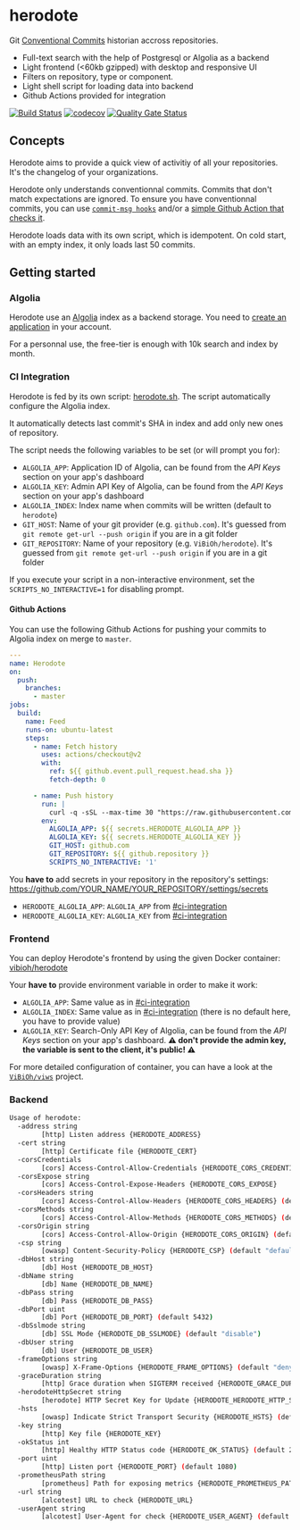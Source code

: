 # herodote

Git [Conventional Commits](https://www.conventionalcommits.org/en/v1.0.0/) historian accross repositories.

- Full-text search with the help of Postgresql or Algolia as a backend
- Light frontend (<60kb gzipped) with desktop and responsive UI
- Filters on repository, type or component.
- Light shell script for loading data into backend
- Github Actions provided for integration

[![Build Status](https://travis-ci.com/ViBiOh/herodote.svg?branch=master)](https://travis-ci.com/ViBiOh/herodote)
[![codecov](https://codecov.io/gh/ViBiOh/herodote/branch/master/graph/badge.svg)](https://codecov.io/gh/ViBiOh/herodote)
[![Quality Gate Status](https://sonarcloud.io/api/project_badges/measure?project=ViBiOh_herodote&metric=alert_status)](https://sonarcloud.io/dashboard?id=ViBiOh_herodote)

## Concepts

Herodote aims to provide a quick view of activitiy of all your repositories. It's the changelog of your organizations.

Herodote only understands conventionnal commits. Commits that don't match expectations are ignored. To ensure you have conventionnal commits, you can use [`commit-msg hooks`](https://github.com/ViBiOh/scripts/blob/master/hooks/commit-msg) and/or a [simple Github Action that checks it](.github/workflows/branch_clean.yml).

Herodote loads data with its own script, which is idempotent. On cold start, with an empty index, it only loads last 50 commits.

## Getting started

### Algolia

Herodote use an [Algolia](https://www.algolia.com) index as a backend storage. You need to [create an application](https://www.algolia.com/account/applications) in your account.

For a personnal use, the free-tier is enough with 10k search and index by month.

### CI Integration

Herodote is fed by its own script: [herodote.sh](herodote.sh). The script automatically configure the Algolia index.

It automatically detects last commit's SHA in index and add only new ones of repository.

The script needs the following variables to be set (or will prompt you for):

- `ALGOLIA_APP`: Application ID of Algolia, can be found from the _API Keys_ section on your app's dashboard
- `ALGOLIA_KEY`: Admin API Key of Algolia, can be found from the _API Keys_ section on your app's dashboard
- `ALGOLIA_INDEX`: Index name when commits will be written (default to `herodote`)
- `GIT_HOST`: Name of your git provider (e.g. `github.com`). It's guessed from `git remote get-url --push origin` if you are in a git folder
- `GIT_REPOSITORY`: Name of your repository (e.g. `ViBiOh/herodote`). It's guessed from `git remote get-url --push origin` if you are in a git folder

If you execute your script in a non-interactive environment, set the `SCRIPTS_NO_INTERACTIVE=1` for disabling prompt.

#### Github Actions

You can use the following Github Actions for pushing your commits to Algolia index on merge to `master`.

```yaml
---
name: Herodote
on:
  push:
    branches:
      - master
jobs:
  build:
    name: Feed
    runs-on: ubuntu-latest
    steps:
      - name: Fetch history
        uses: actions/checkout@v2
        with:
          ref: ${{ github.event.pull_request.head.sha }}
          fetch-depth: 0

      - name: Push history
        run: |
          curl -q -sSL --max-time 30 "https://raw.githubusercontent.com/ViBiOh/herodote/master/herodote.sh" | bash
        env:
          ALGOLIA_APP: ${{ secrets.HERODOTE_ALGOLIA_APP }}
          ALGOLIA_KEY: ${{ secrets.HERODOTE_ALGOLIA_KEY }}
          GIT_HOST: github.com
          GIT_REPOSITORY: ${{ github.repository }}
          SCRIPTS_NO_INTERACTIVE: '1'
```

You **have to** add secrets in your repository in the repository's settings: https://github.com/YOUR_NAME/YOUR_REPOSITORY/settings/secrets

- `HERODOTE_ALGOLIA_APP`: `ALGOLIA_APP` from [#ci-integration](#ci-integration)
- `HERODOTE_ALGOLIA_KEY`: `ALGOLIA_KEY` from [#ci-integration](#ci-integration)

### Frontend

You can deploy Herodote's frontend by using the given Docker container: [vibioh/herodote](https://hub.docker.com/r/vibioh/herodote/tags?page=1&name=latest)

Your **have to** provide environment variable in order to make it work:

- `ALGOLIA_APP`: Same value as in [#ci-integration](#ci-integration)
- `ALGOLIA_INDEX`: Same value as in [#ci-integration](#ci-integration) (there is no default here, you have to provide value)
- `ALGOLIA_KEY`: Search-Only API Key of Algolia, can be found from the _API Keys_ section on your app's dashboard. **⚠️ don't provide the admin key, the variable is sent to the client, it's public! ⚠️**

For more detailed configuration of container, you can have a look at the [`ViBiOh/viws`](https://github.com/ViBiOh/viws) project.

### Backend

```bash
Usage of herodote:
  -address string
        [http] Listen address {HERODOTE_ADDRESS}
  -cert string
        [http] Certificate file {HERODOTE_CERT}
  -corsCredentials
        [cors] Access-Control-Allow-Credentials {HERODOTE_CORS_CREDENTIALS}
  -corsExpose string
        [cors] Access-Control-Expose-Headers {HERODOTE_CORS_EXPOSE}
  -corsHeaders string
        [cors] Access-Control-Allow-Headers {HERODOTE_CORS_HEADERS} (default "Content-Type")
  -corsMethods string
        [cors] Access-Control-Allow-Methods {HERODOTE_CORS_METHODS} (default "GET")
  -corsOrigin string
        [cors] Access-Control-Allow-Origin {HERODOTE_CORS_ORIGIN} (default "*")
  -csp string
        [owasp] Content-Security-Policy {HERODOTE_CSP} (default "default-src 'self'; base-uri 'self'")
  -dbHost string
        [db] Host {HERODOTE_DB_HOST}
  -dbName string
        [db] Name {HERODOTE_DB_NAME}
  -dbPass string
        [db] Pass {HERODOTE_DB_PASS}
  -dbPort uint
        [db] Port {HERODOTE_DB_PORT} (default 5432)
  -dbSslmode string
        [db] SSL Mode {HERODOTE_DB_SSLMODE} (default "disable")
  -dbUser string
        [db] User {HERODOTE_DB_USER}
  -frameOptions string
        [owasp] X-Frame-Options {HERODOTE_FRAME_OPTIONS} (default "deny")
  -graceDuration string
        [http] Grace duration when SIGTERM received {HERODOTE_GRACE_DURATION} (default "15s")
  -herodoteHttpSecret string
        [herodote] HTTP Secret Key for Update {HERODOTE_HERODOTE_HTTP_SECRET}
  -hsts
        [owasp] Indicate Strict Transport Security {HERODOTE_HSTS} (default true)
  -key string
        [http] Key file {HERODOTE_KEY}
  -okStatus int
        [http] Healthy HTTP Status code {HERODOTE_OK_STATUS} (default 204)
  -port uint
        [http] Listen port {HERODOTE_PORT} (default 1080)
  -prometheusPath string
        [prometheus] Path for exposing metrics {HERODOTE_PROMETHEUS_PATH} (default "/metrics")
  -url string
        [alcotest] URL to check {HERODOTE_URL}
  -userAgent string
        [alcotest] User-Agent for check {HERODOTE_USER_AGENT} (default "Alcotest")
```
